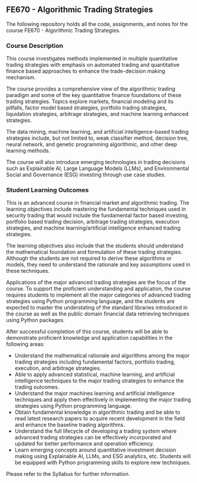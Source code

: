 ## FE670 - Algorithmic Trading Strategies 

The following repository holds all the code, assignments, and notes for the course FE670 - Algorithmic Trading Strategies.

### Course Description

This course investigates methods implemented in multiple quantitative trading strategies with emphasis on automated trading and quantitative finance based approaches to enhance the trade-decision making mechanism.  

The course provides a comprehensive view of the algorithmic trading paradigm and some of the key quantitative finance foundations of these trading strategies. Topics explore markets, financial modeling and its pitfalls, factor model based strategies, portfolio trading strategies, liquidation strategies, arbitrage strategies, and machine learning enhanced strategies. 

The data mining, machine learning, and artificial intelligence-based trading strategies include, but not limited to, weak classifier method, decision tree, neural network, and genetic programming algorithmic, and other deep learning methods. 

The course will also introduce emerging technologies in trading decisions such as Explainable AI, Large Language Models (LLMs), and Environmental Social and Governance (ESG) investing through use case studies.

### Student Learning Outcomes

This is an advanced course in financial market and algorithmic trading. The learning objectives include mastering the fundamental techniques used in security trading that would include the fundamental factor based investing, portfolio based trading decision, arbitrage trading strategies, execution strategies, and machine learning/artificial intelligence enhanced trading strategies. 

The learning objectives also include that the students should understand the mathematical foundation and formulation of these trading strategies. Although the students are not required to derive these algorithms or models, they need to understand the rationale and key assumptions used in these techniques. 

Applications of the major advanced trading strategies are the focus of the course. To support the proficient understanding and application, the course requires students to implement all the major categories of advanced trading strategies using Python programming language, and the students are expected to master the understating of the standard libraries introduced in the course as well as the public domain financial data retrieving techniques using Python packages.

After successful completion of this course, students will be able to demonstrate proficient knowledge and application capabilities in the following areas:
- Understand the mathematical rationale and algorithms among the major trading strategies including fundamental factors, portfolio trading, execution, and arbitrage strategies.
- Able to apply advanced statistical, machine learning, and artificial intelligence techniques to the major trading strategies to enhance the trading outcomes.
- Understand the major machines learning and artificial intelligence techniques and apply them effectively in implementing the major trading strategies using Python programming language.
- Obtain fundamental knowledge in algorithmic trading and be able to read latest research papers to acquire recent development in the field and enhance the baseline trading algorithms.
- Understand the full lifecycle of developing a trading system where advanced trading strategies can be effectively incorporated and updated for better performance and operation efficiency.
- Learn emerging concepts around quantitative investment decision making using Explainable AI, LLMs, and ESG analytics, etc. Students will be equipped with Python programming skills to explore new techniques.

Please refer to the Syllabus for further information.
